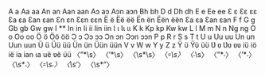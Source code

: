 A a
Aa	aa
An	an
Aan	aan
Aɔ	aɔ
Aɔn	aɔn
Bh	bh
D d
Dh	dh
E e
Ee	ee
Ɛ	ɛ
Ɛɛ	ɛɛ
Ɛa	ɛa
Ɛan	ɛan
Ɛn	ɛn
Ɛɛn	ɛɛn
Ë	ë
Ëë	ëë
Ën	ën
Ëën	ëën
Ɛa	ɛa
Ɛan	ɛan
F f
G g
Gb gb
Gw	gw
I **
In	in
Ii ii
Iin	iin
Ɩ	ɩ
Ɩɩ	ɩɩ
K k
Kp kp
Kw kw
L l
M m
N n
Ng	ng
O o
Oo	oo
Ö	ö
Öö	öö
Ɔ	ɔ
Ɔɔ	ɔɔ
Ɔn	ɔn
Ɔɔn	ɔɔn
P p
R r
S s
T t
U	u
Uu uu
Un	un
Uun	uun
Ü	ü
Üü	üü
Ün	ün
Üün	üün
V v
W w
Y y
Z z
Ϋ	ϋ
Ϋϋ	ϋϋ
Ʋ	ʋ
Ʋʋ	ʋʋ
iϋ
iö
ië
ia
ian
ɩa
uë
ʋë
ϋü
〈ˮ*\s〉
〈ʼ*\s〉
〈\s*\s〉
〈꞊*\s〉
〈˗*\s〉
〈ˮ*˗〉
〈ʼ*˗〉
〈\s*˗〉
〈꞊*\s˗〉
〈\s*ʼ〉
〈\s*ˮ〉
